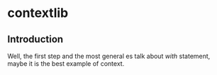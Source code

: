 # contextlib

## Introduction 

Well, the first step and the most general es talk about *with* statement, maybe it is the best example of context.

